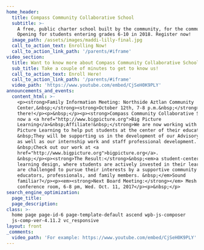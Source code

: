 ```yaml
---
home_header:
  title: Compass Community Collaborative School
  subtitle: >-
    A free, public charter school built by the community, for the community.
    Opening for students entering grades 6-10 in 2018. Register now!
  image_path: /assets/images/maddi-lilly-final.jpg
  call_to_action_text: Enrolling Now!
  call_to_action_link_path: '/parents/#iframe'
video_section:
  title: Want to know more about Compass Community Collaborative School?
  sub_title: Take a couple of minutes to get to know us!
  call_to_action_text: Enroll Here!
  call_to_action_link_path: '/parents/#iframe'
  video_path: 'https://www.youtube.com/embed/CjSeH0K9PLY'
announcements_and_events:
  content_html: >-
    <p><strong>Family Information Meeting: Northside Aztlan Community
    Center,&nbsp;</strong><strong>October 12th, 7-8 p.m.&nbsp;</strong>See you
    there!</p><p>&nbsp;</p><p><strong>Compass Community Collaborative School is
    now a <a href="http://www.bigpicture.org">Big Picture
    Learning</a>&nbsp;Affiliate!&nbsp;</strong>We are now working with Big
    Picture Learning to help put students at the center of their education.
    &nbsp;They will be supporting us in the development of our Advisory program
    as well as our internship work and staff professional development.
    &nbsp;Check out our work at <a
    href="http://www.bigpicture.org">bigpicture.org</a>.
    &nbsp;</p><p><strong>The Result:</strong>&nbsp;<em>a student-centered
    learning design, where students are actively invested in their learning and
    are challenged to pursue their interests by a supportive community of
    educators, professionals, and family members. &nbsp;</em>Sound
    familiar?</p><p><em><strong>Next Board Meeting:</strong></em> Mesh Campus
    conference room, 6-8 pm, Wed. Oct. 11, 2017</p><p>&nbsp;</p>
search_engine_optimization:
  page_title:
  page_description:
class: >-
  home page page-id-6 page-template-default ascend wpb-js-composer
  js-comp-ver-4.11.2 vc_responsive
layout: front
_comments:
  video_path: 'For example: https://www.youtube.com/embed/CjSeH0K9PLY'
---
```

